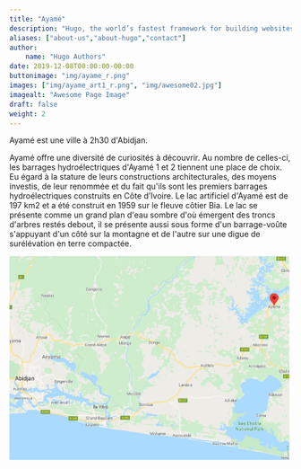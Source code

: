 ```yaml
---
title: "Ayamé"
description: "Hugo, the world’s fastest framework for building websites"
aliases: ["about-us","about-hugo","contact"]
author:
    name: "Hugo Authors"
date: 2019-12-08T00:00:00-00:00
buttonimage: "img/ayame_r.png"
images: ["img/ayame_art1_r.png", "img/awesome02.jpg"]
imagealt: "Awesome Page Image"
draft: false
weight: 2
---
```


Ayamé est une ville à 2h30 d'Abidjan.

Ayamé offre une diversité de curiosités à découvrir. Au nombre de celles-ci, les barrages hydroélectriques d'Ayamé 1 et 2 tiennent une place de choix. Eu égard à la stature de leurs constructions architecturales, des moyens investis, de leur renommée et du fait qu'ils sont les premiers barrages hydroélectriques construits en Côte d’Ivoire. Le lac artificiel d'Ayamé est de 197 km2 et a été construit en 1959 sur le fleuve côtier Bia. Le lac se présente comme un grand plan d'eau sombre d'où émergent des troncs d'arbres restés debout, il se présente aussi sous forme d'un barrage-voûte s'appuyant d'un côté sur la montagne et de l'autre sur une digue de surélévation en terre compactée.

![Carte d'Ayamé](/img/ayame_map_r2.png)